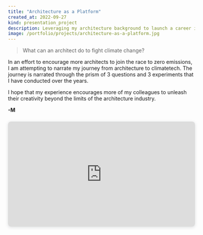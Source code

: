 ```yaml
---
title: "Architecture as a Platform"
created_at: 2022-09-27
kind: presentation_project
description: Leveraging my architecture background to launch a career in climatetech.
image: /portfolio/projects/architecture-as-a-platform.jpg
---
```


> What can an architect do to fight climate change?

In an effort to encourage more architects to join the race to zero emissions, I am attempting
to narrate my journey from architecture to climatetech. The journey is narrated through the prism
of 3 questions and 3 experiments that I have conducted over the years.

I hope that my experience encourages more of my colleagues to unleash their creativity beyond
the limits of the architecture industry.

**-M**

<div style="position: relative; width: 100%; height: 0; padding-top: 56.2500%;
 padding-bottom: 0; box-shadow: 0 2px 8px 0 rgba(63,69,81,0.16); margin-top: 1.6em; margin-bottom: 0.9em; overflow: hidden;
 border-radius: 8px; will-change: transform;">
  <iframe loading="lazy" style="position: absolute; width: 100%; height: 100%; top: 0; left: 0; border: none; padding: 0;margin: 0;"
    src="https:&#x2F;&#x2F;www.canva.com&#x2F;design&#x2F;DAEg782cEEY&#x2F;view?embed" allowfullscreen="allowfullscreen" allow="fullscreen">
  </iframe>
</div>
